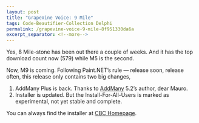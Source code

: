```yaml
---
layout: post
title: "GrapeVine Voice: 9 Mile"
tags: Code-Beautifier-Collection Delphi
permalink: /grapevine-voice-9-mile-8f951330da6a
excerpt_separator: <!--more-->
---
```

Yes, 8 Mile-stone has been out there a couple of weeks. And it has the top download count now (579) while M5 is the second.

Now, M9 is coming. Following Paint.NET’s rule — release soon, release often, this release only contains two big changes,

1. AddMany Plus is back. Thanks to [AddMany](http://cc.codegear.com/Item/23368) 5.2’s author, dear Mauro.
1. Installer is updated. But the Install-For-All-Users is marked as experimental, not yet stable and complete.

You can always find the installer at [CBC Homepage](http://code.google.com/p/lextudio).
<!--more-->
